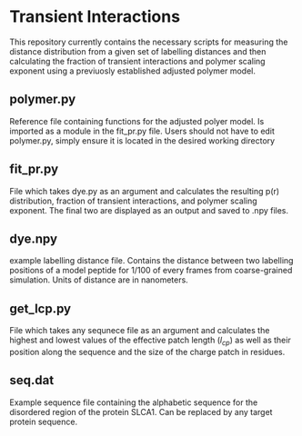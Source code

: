 # Transient Interactions
This repository currently contains the necessary scripts for measuring the distance distribution from a given set of labelling distances and then calculating the fraction of transient interactions and polymer scaling exponent using a previuosly established adjusted polymer model. 

## polymer.py
Reference file containing functions for the adjusted polyer model. Is imported as a module in the fit_pr.py file. Users should not have to edit polymer.py, simply ensure it is located in the desired working directory

## fit_pr.py
File which takes dye.py as an argument and calculates the resulting p(r) distribution, fraction of transient interactions, and polymer scaling exponent. The final two are displayed as an output and saved to .npy files.

## dye.npy
example labelling distance file. Contains the distance between two labelling positions of a model peptide for 1/100 of every frames from coarse-grained simulation. Units of distance are in nanometers.

## get_lcp.py
File which takes any sequnece file as an argument and calculates the highest and lowest values of the effective patch length ($l_{cp}$) as well as their position along the sequence and the size of the charge patch in residues.

## seq.dat
Example sequence file containing the alphabetic sequence for the disordered region of the protein SLCA1. Can be replaced by any target protein sequence.
